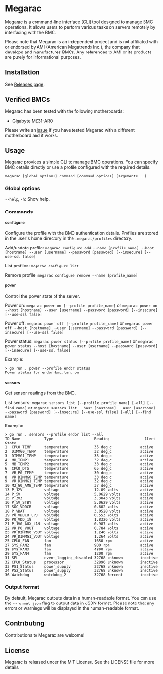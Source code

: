 # Megarac

Megarac is a command-line interface (CLI) tool designed to manage BMC operations. It allows users to perform various tasks on servers remotely by interfacing with the BMC.

Please note that Megarac is an independent project and is not affiliated with or endorsed by AMI (American Megatrends Inc.), the company that develops and manufactures BMCs. Any references to AMI or its products are purely for informational purposes.

## Installation

See [Releases page](https://github.com/MrZoidberg/megarac/releases).

## Verified BMCs

Megarac has been tested with the following motherboards:

- Gigabyte MZ31-AR0

Please write an [issue](https://github.com/MrZoidberg/megarac/issues) if you have tested Megarac with a different motherboard and it works.

## Usage

Megarac provides a simple CLI to manage BMC operations. You can specify BMC details directly or use a profile configured with the required details.

`megarac [global options] command [command options] [arguments...]`

### Global options

`--help`, `-h`: Show help.

### Commands

#### `configure`

Configure the profile with the BMC authentication details.
Profiles are stored in the user's home directory in the `.megarac/profiles` directory.

Add/update profile:
`megarac configure add --name [profile_name] --host [hostname] --user [username] --password [password] [--insecure] [--use-ssl false]`

List profiles:
`megarac configure list`

Remove profile:
`megarac configure remove --name [profile_name]`

#### `power`

Control the power state of the server.

Power on:
`megarac power on [--profile profile_name]` or `megarac power on --host [hostname] --user [username] --password [password] [--insecure] [--use-ssl false]`

Power off:
`megarac power off [--profile profile_name]` or `megarac power off --host [hostname] --user [username] --password [password] [--insecure] [--use-ssl false]`

Power status:
`megarac power status [--profile profile_name]` or `megarac power status --host [hostname] --user [username] --password [password] [--insecure] [--use-ssl false]`

Example:

```text
> go run . power --profile endor status
Power status for endor-bmc.lan: on
```

#### `sensors`

Get sensor readings from the BMC.

List sensors:
`megarac sensors list [--profile profile_name] [-all] [--find name]` or `megarac sensors list --host [hostname] --user [username] --password [password] [--insecure] [--use-ssl false] [-all] [--find name]`

Example:

```text
> go run . sensors --profile endor list --all
ID Name           Type                   Reading                Alert State
1  CPU0_TEMP      temperature            35 deg_c             active
2  DIMMG0_TEMP    temperature            32 deg_c             active
3  DIMMG1_TEMP    temperature            33 deg_c             active
4  MB_TEMP1       temperature            32 deg_c             active
5  MB_TEMP2       temperature            33 deg_c             active
6  CPU0_DTS       temperature            65 deg_c             active
7  VR_P0_TEMP     temperature            30 deg_c             active
8  VR_DIMMG0_TEMP temperature            33 deg_c             active
9  VR_DIMMG1_TEMP temperature            32 deg_c             active
10 M2_G0_AMB_TEMP temperature            37 deg_c             active
13 P_12V          voltage                12.09 volts          active
14 P_5V           voltage                5.0629 volts         active
15 P_3V3          voltage                3.3043 volts         active
16 P_5V_STBY      voltage                5.0629 volts         active
17 SOC_VDDCR      voltage                0.602 volts          active
18 P_VBAT         voltage                3.0528 volts         active
19 P0_VDDCR_CPU   voltage                0.553 volts          active
20 P0_VDD_18      voltage                1.8326 volts         active
21 P_1V0_AUX_LAN  voltage                0.987 volts          active
22 VR_P0_VOUT     voltage                0.784 volts          active
23 VR_DIMMG0_VOUT voltage                1.248 volts          active
24 VR_DIMMG1_VOUT voltage                1.264 volts          active
25 CPU0_FAN       fan                    1650 rpm             active
27 SYS_FAN2       fan                    900 rpm              active
28 SYS_FAN3       fan                    4800 rpm             active
29 SYS_FAN4       fan                    1200 rpm             active
31 SEL            event_logging_disabled 32768 unknown        inactive
32 CPU0_Status    processor              32896 unknown        inactive
33 PS1_Status     power_supply           32768 unknown        inactive
34 PS2_Status     power_supply           32768 unknown        inactive
36 Watchdog       watchdog_2             32768 Percent        inactive
```

### Output format

By default, Megarac outputs data in a human-readable format. You can use the `--format json` flag to output data in JSON format.
Please note that any errors or warnings will be displayed in the human-readable format.

## Contributing

Contributions to Megarac are welcome!

## License

Megarac is released under the MIT License. See the LICENSE file for more details.